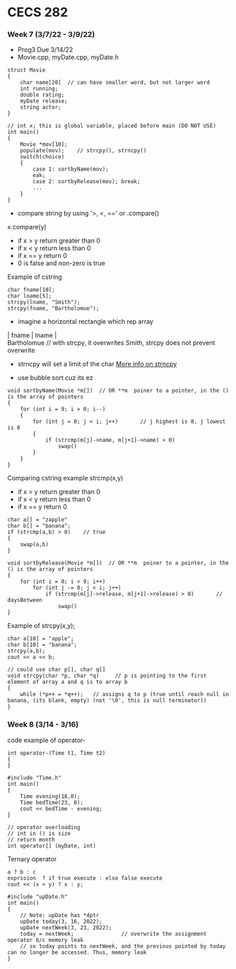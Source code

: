 # CECS 282
### Week 7 (3/7/22 - 3/9/22)

- Prog3 Due 3/14/22 
- Movie.cpp, myDate.cpp, myDate.h

```
struct Movie
{
    char name[20]  // can have smaller word, but not larger word
    int running;
    double rating;
    myDate release;
    string actor;
}

// int x; this is global variable, placed before main (DO NOT USE)
int main()
{
    Movie *mov[10];
    populate(mov);    // strcpy(), strncpy()
    switch(choice)
    {
        case 1: sortbyName(mov); 
        eak;
        case 2: sortbyRelease(mov); break;
        ...
    }
}
```

- compare string by using '>, <, ==' or .compare()

<p>x.compare(y)</p>

- if x > y return greater than 0
- if x < y return less than 0
- if x == y return 0
- 0 is false and non-zero is true

Example of cstring
```
char fname[10];
char lname[5];
strcpy(lname, "Smith");
strcpy(fname, "Bartholomue");
```
- imagine a horizontal rectangle which rep array
<p>| fname | lname |<br>
Bartholomue // with strcpy, it overwrites Smith, strcpy does not prevent overwrite<br></p>

- strncpy will set a limit of the char
[More info on strncpy](https://en.cppreference.com/w/cpp/string/byte/strncpy)

- use bubble sort cuz its ez
```
void sortbyName(Movie *m[])  // OR **m  poiner to a pointer, in the () is the array of pointers
{
    for (int i = 9; i > 0; i--)
    {
        for (int j = 0; j < i; j++)       // j highest is 8, j lowest is 0
        {
            if (strcmp(m[j]->name, m[j+1]->name) > 0)
                swap()
        }
    }
}
```

Comparing cstring example
strcmp(x,y)
- if x > y return greater than 0
- if x < y return less than 0
- if x == y return 0
```
char a[] = "zapple"
char b[] = "banana";
if (strcmp(a,b) > 0)    // true
{
    swap(a,b)
}
```

```
void sortbyRelease(Movie *m[])  // OR **m  poiner to a pointer, in the () is the array of pointers
{
    for (int i = 0; i < 9; i++)
        for (int j -= 0; j < i; j++)
            if (strcmp(m[j]->release, m[j+1]->release) > 0)       // daysBetween
                swap()
}
```

Example of strcpy(x,y);
```
char a[10] = "apple";
char b[10] = "banana";
strcpy(a,b);
cout << a << b;

// could use char p[], char q[]
void strcpy(char *p, char *q)     // p is pointing to the first element of array a and q is to array b
{
    while (*p++ = *q++);   // assigns q to p (true until reach null in banana, (its blank, empty) (not '\0', this is null terminator))
}
```


### Week 8 (3/14 - 3/16)
code example of operator-
```
int operator-(Time t1, Time t2)
{
}

#include "Time.h"
int main()
{
    Time evening(18,0);
    Time bedTime(23, 0);
    cout << bedTime - evening;
}

// operator overloading
// int in () is size
// return month
int operator[] (myDate, int)
```

Ternary operator
```
a ? b : c
exprssion  ? if true execute : else false execute
cout << (x > y) ? x : y;
```

```
#include "upDate.h"
int main()
{
    // Note: upDate has *dptr
    upDate today(3, 16, 2022);
    upDate nextWeek(3, 23, 2022);
    today = nextWeek;               // overwrite the assignment operator b/c memory leak
    // so today points to nextWeek, and the previous pointed by today can no longer be accessed. Thus, memory leak
}
```

















